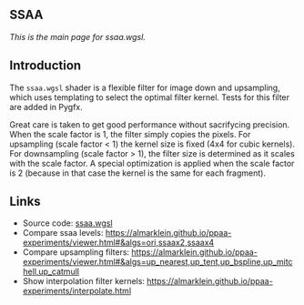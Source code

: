 ## SSAA

*This is the main page for ssaa.wgsl.*


## Introduction

The `ssaa.wgsl` shader is a flexible filter for image down and upsampling, which
uses templating to select the optimal filter kernel. Tests for this filter are
added in Pygfx.

Great care is taken to get good performance without sacrifycing precision. When
the scale factor is 1, the filter simply copies the pixels. For upsampling
(scale factor < 1) the kernel size is fixed (4x4 for cubic kernels). For
downsampling (scale factor > 1), the filter size is determined as it scales with
the scale factor. A special optimization is applied when the scale factor is 2
(because in that case the kernel is the same for each fragment).


## Links

* Source code: [ssaa.wgsl](https://github.com/almarklein/ppaa-experiments/blob/main/wgsl/ssaa.wgsl)
* Compare ssaa levels: https://almarklein.github.io/ppaa-experiments/viewer.html#&algs=ori,ssaax2,ssaax4
* Compare upsampling filters: https://almarklein.github.io/ppaa-experiments/viewer.html#&algs=up_nearest,up_tent,up_bspline,up_mitchell,up_catmull
* Show interpolation filter kernels: https://almarklein.github.io/ppaa-experiments/interpolate.html
